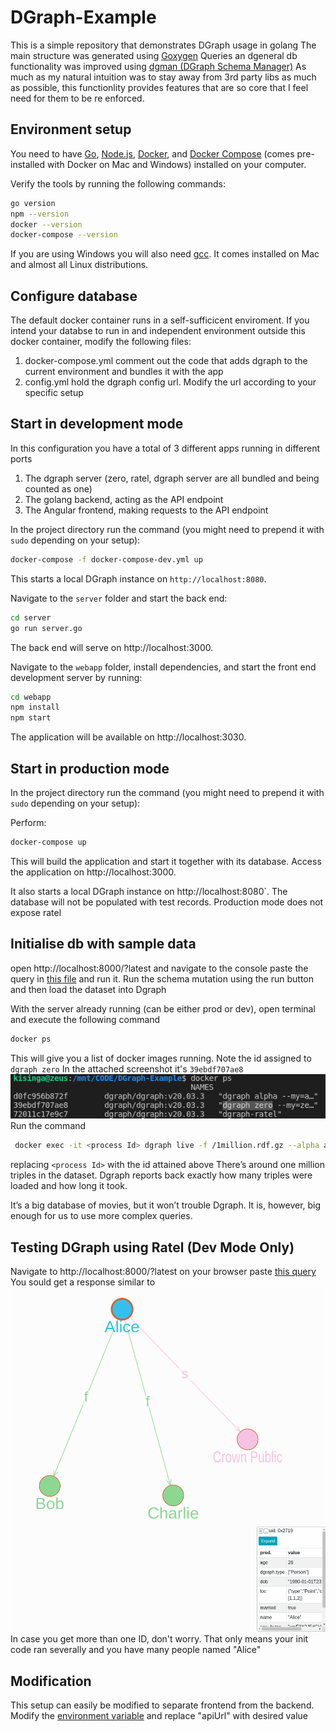 # DGraph-Example

This is a simple repository that demonstrates DGraph usage in golang
The main structure was generated using [Goxygen](https://github.com/shpota/goxygen)
Queries an dgeneral db functionality was improved using
[dgman (DGraph Schema Manager)](https://github.com/dolan-in/dgman)
As much as my natural intuition was to stay away from 3rd party libs as much as possible,
this functionlity provides features that are so core that
I feel need for them to be re enforced.

## Environment setup

You need to have [Go](https://golang.org/),
[Node.js](https://nodejs.org/),
[Docker](https://www.docker.com/), and
[Docker Compose](https://docs.docker.com/compose/)
(comes pre-installed with Docker on Mac and Windows)
installed on your computer.

Verify the tools by running the following commands:

```sh
go version
npm --version
docker --version
docker-compose --version
```

If you are using Windows you will also need
[gcc](https://gcc.gnu.org/). It comes installed
on Mac and almost all Linux distributions.

## Configure database

The default docker container runs in a self-sufficicent enviroment.
If you intend your databse to run in and independent environment
outside this docker container, modify the following files:

1. docker-compose.yml comment out the code that adds dgraph to
   the current environment and bundles it with the app
2. config.yml hold the dgraph config url. Modify the url
   according to your specific setup

## Start in development mode

In this configuration you have a total of 3 different
apps running in different ports

1. The dgraph server (zero, ratel, dgraph server are all bundled
   and being counted as one)
2. The golang backend, acting as the API endpoint
3. The Angular frontend, making requests to the API endpoint

In the project directory run the command (you might
need to prepend it with `sudo` depending on your setup):

```sh
docker-compose -f docker-compose-dev.yml up
```

This starts a local DGraph instance on `http://localhost:8080`.

Navigate to the `server` folder and start the back end:

```sh
cd server
go run server.go
```

The back end will serve on http://localhost:3000.

Navigate to the `webapp` folder, install dependencies,
and start the front end development server by running:

```sh
cd webapp
npm install
npm start
```

The application will be available on http://localhost:3030.

## Start in production mode

In the project directory run the command (you might
need to prepend it with `sudo` depending on your setup):

Perform:

```sh
docker-compose up
```

This will build the application and start it together with
its database. Access the application on http://localhost:3000.

It also starts a local DGraph instance on http://localhost:8080`.
The database will not be populated with test records.
Production mode does not expose ratel

## Initialise db with sample data

open http://localhost:8000/?latest and navigate to the console
paste the query in [this file](sample/init.txt) and run it. Run the schema mutation
using the run button and then load the dataset into Dgraph

With the server already running (can be either prod or dev),
open terminal and execute the following command

```sh
docker ps
```

This will give you a list of docker images running. Note the
id assigned to `dgraph zero`
In the attached screenshot it's `39ebdf707ae8`
![docker_ps](sample/docker_ps.png)
Run the command

```sh
 docker exec -it <process Id> dgraph live -f /1million.rdf.gz --alpha alpha:9080 --zero zero:5080 -c 1
```

replacing `<process Id>` with the id attained above
There’s around one million triples in the dataset. Dgraph reports
back exactly how many triples were loaded and how long it took.

It’s a big database of movies, but it won’t trouble Dgraph. It is,
however, big enough for us to use more complex queries.

## Testing DGraph using Ratel (Dev Mode Only)

Navigate to http://localhost:8000/?latest on your browser
paste [this query](/sample/query.graphql)
You sould get a response similar to ![this](/sample/response.png)
In case you get more than one ID, don't worry. That only means
your init code ran severally and you have many people named "Alice"

## Modification

This setup can easily be modified to separate frontend from
the backend.
Modify the [environment variable](webapp/src/environments/environment.ts)
and replace "apiUrl" with desired value
